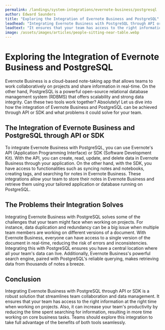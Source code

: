 ```yaml
---
permalink: /landings/system-integrations/evernote-business/postgresql
author: Edward Saunders
title: "Exploring the Integration of Evernote Business and PostgreSQL"
leadhead: "Integrating Evernote Business with PostgreSQL through API or SDK is a robust solution that streamlines team collaboration and data management"
leadtext: "It ensures that your team has access to the right information at the right time when working on projects. Also, it can increase your team's productivity by reducing the time spent searching for information, resulting in more time working on core business tasks. Teams should explore this integration to take full advantage of the benefits of both tools seamlessly."
image: /assets/images/articles/people-sitting-near-table.webp
---
```

<div class="arttext">    <h1>Exploring the Integration of Evernote Business and PostgreSQL</h1>
    <p>
      Evernote Business is a cloud-based note-taking app that allows teams to work collaboratively on projects and share information in real-time. On the other hand, PostgreSQL is a powerful open-source relational database management system (RDBMS) that offers scalability and strong data integrity. Can these two tools work together? Absolutely! Let us dive into how the integration of Evernote Business and PostgreSQL can be achieved through API or SDK and what problems it could solve for your team.
    </p>
    <h2>The Integration of Evernote Business and PostgreSQL through API or SDK</h2>
    <p>
      To integrate Evernote Business with PostgreSQL, you can use Evernote's API (Application Programming Interface) or SDK (Software Development Kit). With the API, you can create, read, update, and delete data in Evernote Business through your application. On the other hand, with the SDK, you have access to functionalities such as syncing notes and notebooks, creating tags, and searching for notes in Evernote Business. These integrations allow your team to store their notes in Evernote Business and retrieve them using your tailored application or database running on PostgreSQL.
    </p>
    <h2>The Problems their Integration Solves</h2>
    <p>
      Integrating Evernote Business with PostgreSQL solves some of the challenges that your team might face when working on projects. For instance, data duplication and redundancy can be a big issue when multiple team members are working on different versions of a document. With Evernote Business, everyone can have access to a single version of the document in real-time, reducing the risk of errors and inconsistencies. Integrating this with PostgreSQL ensures you have a central location where all your team's data can live. Additionally, Evernote Business's powerful search engine, paired with PostgreSQL's reliable querying, makes retrieving data from thousands of notes a breeze.
    </p>
    <h2>Conclusion</h2>
    <p>
      Integrating Evernote Business with PostgreSQL through API or SDK is a robust solution that streamlines team collaboration and data management. It ensures that your team has access to the right information at the right time when working on projects. Also, it can increase your team's productivity by reducing the time spent searching for information, resulting in more time working on core business tasks. Teams should explore this integration to take full advantage of the benefits of both tools seamlessly.
    </p>
</div>